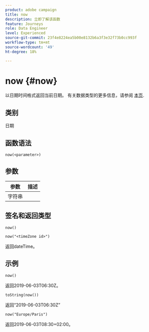 ```yaml
---
product: adobe campaign
title: now
description: 立即了解该函数
feature: Journeys
role: Data Engineer
level: Experienced
source-git-commit: 23f4e8224ea5b00e8132b6a3f3e32f73b0cc993f
workflow-type: tm+mt
source-wordcount: '49'
ht-degree: 18%

---
```


# now {#now}

以日期时间格式返回当前日期。 有关数据类型的更多信息，请参阅 [本页](../expression/data-types.md).

## 类别

日期

## 函数语法

`now(<parameter>)`

## 参数

| 参数 | 描述 |
|--- |--- |
| 字符串 |  |

## 签名和返回类型

`now()`

`now("<timeZone id>")`

返回dateTime。

## 示例

`now()`

返回2019-06-03T06:30Z。

`toString(now())`

返回“2019-06-03T06:30Z”

`now("Europe/Paris")`

返回2019-06-03T08:30+02:00。
